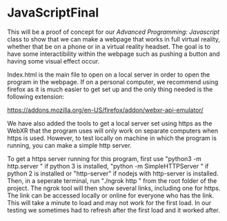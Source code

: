 # JavaScriptFinal
This will be a proof of concept for our _Advanced Programming: Javascript_ class to show that we can make a webpage that works in full virtual reality, whether that be on a phone or in a virtual reality headset. The goal is to have some interactibility within the webpage such as pushing a button and having some visual effect occur.



Index.html is the main file to open on a local server in order to open the program in the webpage. If on a personal computer, we recommend using firefox as it is much easier to get set up and the only thing needed is the following extension:

https://addons.mozilla.org/en-US/firefox/addon/webxr-api-emulator/

We have also added the tools to get a local server set using https as the WebXR that the program uses will only work on separate computers when https is used. However, to test locally on machine in which the program is running, you can make a simple http server.

To get a https server running for this program, first use "python3 -m http.server <port num>" if python 3 is installed, "python -m SimpleHTTPServer <port num>" if python 2 is installed or "http-server" if nodejs with http-server is installed. Then, in a seperate terminal, run "./ngrok http <same port used as before>" from the root folder of the project. The ngrok tool will then show several links, including one for https. The link can be accessed locally or online for everyone who has the link. This will take a minute to load and may not work for the first load. In our testing we sometimes had to refresh after the first load and it worked after.

